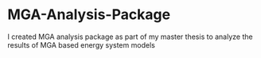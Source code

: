 # MGA-Analysis-Package
I created MGA analysis package as part of my master thesis to analyze the results of MGA based energy system models
